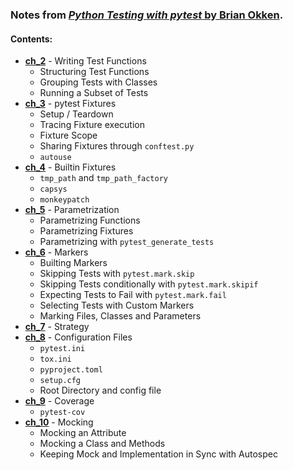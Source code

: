 ### Notes from [_Python Testing with pytest_ by Brian Okken](https://pythontest.com/pytest-book/).

#### Contents:

* [**ch_2**](/ch_2_writing_test_functions) - Writing Test Functions
  * Structuring Test Functions
  * Grouping Tests with Classes
  * Running a Subset of Tests
* [**ch_3**](/ch_3_pytest_fixtures) - pytest Fixtures
  * Setup / Teardown
  * Tracing Fixture execution
  * Fixture Scope
  * Sharing Fixtures through `conftest.py`
  * `autouse`
* [**ch_4**](/ch_4_builtin_fixtures) - Builtin Fixtures
  * `tmp_path` and `tmp_path_factory`
  * `capsys`
  * `monkeypatch`
* [**ch_5**](/ch_5_parametrization) - Parametrization
  * Parametrizing Functions
  * Parametrizing Fixtures
  * Parametrizing with `pytest_generate_tests`
* [**ch_6**](/ch_6_markers) - Markers
  * Builting Markers
  * Skipping Tests with `pytest.mark.skip`
  * Skipping Tests conditionally with `pytest.mark.skipif`
  * Expecting Tests to Fail with `pytest.mark.fail`
  * Selecting Tests with Custom Markers
  * Marking Files, Classes and Parameters
* [**ch_7**](/ch_7_test_plan) - Strategy
* [**ch_8**](/ch_8_config_files) - Configuration Files
  * `pytest.ini`
  * `tox.ini`
  * `pyproject.toml`
  * `setup.cfg`
  * Root Directory and config file
* [**ch_9**](/ch_9_coverage) - Coverage
  * `pytest-cov`
* [**ch_10**](/ch_10_mocks) - Mocking
  * Mocking an Attribute
  * Mocking a Class and Methods
  * Keeping Mock and Implementation in Sync with Autospec
